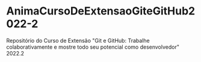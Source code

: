 # AnimaCursoDeExtensaoGiteGitHub2022-2
Repositório do Curso de Extensão "Git e GitHub: Trabalhe colaborativamente e mostre todo seu potencial como desenvolvedor" 2022.2
